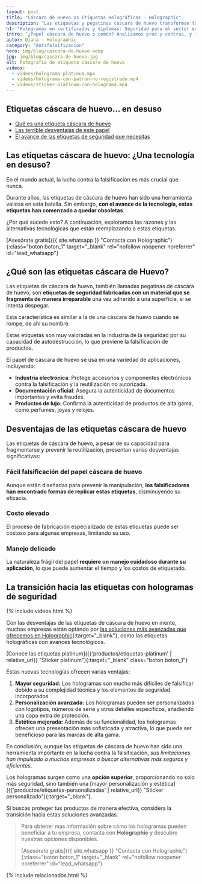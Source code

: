 ```yaml
---
layout: post
title: "Cáscara de Huevo vs Etiquetas Holográficas - Holographic"
description: "Las etiquetas y pegatinas cáscara de huevo transforman tu papelería. Mira aplicaciones únicas y diseños. Y porqué perdieron utilidad. Más aquí."
h1: "Hologramas en certificados y diplomas: Seguridad para el sector educativo"
intro: "¿Papel cáscara de huevo o común? Analizamos pros y contras, y la mejor opción."
autor: Diana - Holographic
category: "Antifalsificación"
hero: img/blog/cascara-de-huevo.webp
jpg: img/blog/cascara-de-huevo.jpg
alt: Fotografía de etiqueta cáscara de huevo
videos:
  - videos/holograma-platinum.mp4
  - videos/holograma-con-patron-no-registrado.mp4
  - videos/sticker-platinum-con-holograma.mp4
---
```

## Etiquetas cáscara de huevo... en desuso

- [Qué es una etiqueta cáscara de huevo](#qué-son-las-etiquetas-cáscara-de-huevo)
- [Las terrible desventajas de este papel](#desventajas-de-las-etiquetas-cáscara-de-huevo)
- [El avance de las etiquetas de seguridad que necesitas](#la-transición-hacia-las-etiquetas-con-hologramas-de-seguridad)

## Las etiquetas cáscara de huevo: ¿Una tecnología en desuso?

En el mundo actual, la lucha contra la falsificación es más crucial que nunca.

Durante años, las etiquetas de cáscara de huevo han sido una herramienta valiosa en esta batalla. Sin embargo, **con el avance de la tecnología, estas etiquetas han comenzado a quedar obsoletas**.

¿Por qué sucede esto? A continuación, exploramos las razones y las alternativas tecnológicas que están reemplazando a estas etiquetas.

[Asesórate gratis]({{ site.whatsapp }} "Contacta con Holographic"){:class="boton boton_1" target="_blank" rel="nofollow noopener noreferrer" id="lead_whatsapp"}

## ¿Qué son las etiquetas cáscara de Huevo?

Las etiquetas de cáscara de huevo, también llamadas pegatinas de cáscara de huevo, son **etiquetas de seguridad fabricadas con un material que se fragmenta de manera irreparable** una vez adherido a una superficie, si se intenta despegar.

Esta característica es similar a la de una cáscara de huevo cuando se rompe, de ahí su nombre.

Estas etiquetas son muy valoradas en la industria de la seguridad por su capacidad de autodestrucción, lo que previene la falsificación de productos.

El papel de cáscara de huevo se usa en una variedad de aplicaciones, incluyendo:

- **Industria electrónica**: Protege accesorios y componentes electrónicos contra la falsificación y la reutilización no autorizada.
- **Documentación oficial**: Asegura la autenticidad de documentos importantes y evita fraudes.
- **Productos de lujo**: Confirma la autenticidad de productos de alta gama, como perfumes, joyas y relojes.

## Desventajas de las etiquetas cáscara de huevo

Las etiquetas de cáscara de huevo, a pesar de su capacidad para fragmentarse y prevenir la reutilización, presentan varias desventajas significativas:

### Fácil falsificación del papel cáscara de huevo

Aunque están diseñadas para prevenir la manipulación, **los falsificadores han encontrado formas de replicar estas etiquetas**, disminuyendo su eficacia.

### Costo elevado

El proceso de fabricación especializado de estas etiquetas puede ser costoso para algunas empresas, limitando su uso.

### Manejo delicado

La naturaleza frágil del papel **requiere un manejo cuidadoso durante su aplicación**, lo que puede aumentar el tiempo y los costos de etiquetado.

## La transición hacia las etiquetas con hologramas de seguridad

{% include videos.html %}

Con las desventajas de las etiquetas de cáscara de huevo en mente, muchas empresas están optando por [las soluciones más avanzadas que ofrecemos en Holographic](/){:target="_blank"}, como las etiquetas holográficas con avances tecnológicos.

[Conoce las etiquetas platinum]({{'productos/etiquetas-platinum' | relative_url}} "Sticker platinum"){:target="_blank" class="boton boton_1"}

Estas nuevas tecnologías ofrecen varias ventajas:

1. **Mayor seguridad:** Los hologramas son mucho más difíciles de falsificar debido a su complejidad técnica y los elementos de seguridad incorporados
2. **Personalización avanzada:** Los hologramas pueden ser personalizados con logotipos, números de serie y otros detalles específicos, añadiendo una capa extra de protección.
3. **Estética mejorada:** Además de su funcionalidad, los hologramas ofrecen una presentación más sofisticada y atractiva, lo que puede ser beneficioso para las marcas de alta gama.

En conclusión, aunque las etiquetas de cáscara de huevo han sido una herramienta importante en la lucha contra la falsificación, *sus limitaciones han impulsado a muchas empresas a buscar alternativas más seguras y eficientes*.

Los hologramas surgen como una **opción superior**, proporcionando no solo más seguridad, sino también una [mayor personalización y estética]({{'productos/etiquetas-personalizadas' | relative_url}} "Sticker personalizado"){:target="_blank"}.

Si buscas proteger tus productos de manera efectiva, considera la transición hacia estas soluciones avanzadas.

>Para obtener más información sobre cómo los hologramas pueden beneficiar a tu empresa, contacta con **Holographic** y descubre nuestras opciones disponibles.
>
>[Asesórate gratis]({{ site.whatsapp }} "Contacta con Holographic"){:class="boton boton_1" target="_blank" rel="nofollow noopener noreferrer" id="lead_whatsapp"}

{% include relacionados.html %}
